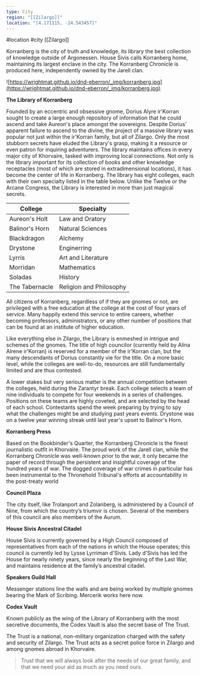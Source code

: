 ```yaml
---
type: City
region: "[[Zilargo]]"
location: "[4.171115, -24.543457]"
---
```

 #location #city [[Zilargo]]

Korranberg is the city of truth and knowledge, its library the best collection of knowledge outside of Argonessen. House Sivis calls Korranberg home, maintaining its largest enclave in the city. The Korranberg Chronicle is produced here, independently owned by the Jarell clan.

![https://wrightmat.github.io/dnd-eberron/_img/korranberg.jpg](https://wrightmat.github.io/dnd-eberron/_img/korranberg.jpg)

**The Library of Korranberg**

Founded by an eccentric and obsessive gnome, Dorius Alyre ir'Korran sought to create a large enough repository of information that he could ascend and take Aureon's place amongst the sovereigns. Despite Dorius' apparent failure to
ascend to the divine, the project of a massive library was popular not just within the ir'Korran family, but all of Zilargo.
Only the most stubborn secrets have eluded the Library's grasp, making it a resource or even patron for inquiring
adventurers. The library maintains offices in every major city of Khorvaire, tasked with improving local connections.
Not only is the library important for its collection of books and other knowledge receptacles (most of which are stored in
extradimensional locations), it has become the center of life in Korranberg. The library has eight colleges, each with their
own specialty listed in the table below. Unlike the Twelve or the Arcane Congress, the Library is interested in more than just magical secrets.

| College | Specialty |
| --- | --- |
| Aureon's Holt | Law and Oratory |
| Balinor's Horn | Natural Sciences |
| Blackdragon | Alchemy |
| Drystone | Enginerring |
| Lyrris | Art and Literature |
| Morridan | Mathematics |
| Soladas | History |
| The Tabernacle | Religion and Philosophy |

All citizens of Korranberg, regardless of if they are gnomes or not, are privileged with a free education at the college at
the cost of four years of service. Many happily extend this service to entire careers, whether becoming professors,
administrators, or any other number of positions that can be found at an institute of higher education.

Like everything else in Zilargo, the Library is enmeshed in intrigue and schemes of the gnomes. The title of high councilor (currently held by Alina Alrene ir’Korran) is reserved for a member of the ir'Korran clan, but the many descendants of Dorius constantly vie for the title. On a more basic level, while the colleges are well-to-do, resources are still fundamentally limited and are thus contested.

A lower stakes but very serious matter is the annual competition between the colleges, held during the Zarantyr break. Each college selects a team of nine individuals to compete for four weekends in a series of challenges. Positions on these teams are highly coveted, and are selected by the head of each school. Contestants spend the week preparing by trying to spy what the challenges might be and studying past years events. Drystone was on a twelve year winning streak until last year's upset to Balinor's Horn.

**Korranberg Press**

Based on the Bookbinder's Quarter, the Korranberg Chronicle is the finest journalistic outfit in Khorvaire. The proud work of the Jarell clan, while the Korranberg Chronicle was well-known prior to the war, it only became the paper of record through the persistent and insightful coverage of the hundred years of war. The dogged coverage of war crimes in particular has been instrumental to the Thronehold Tribunal's efforts at accountability in the post-treaty world

**Council Plaza**

The city itself, like Trolanport and Zolanberg, is administered by a Council of Nine, from which the country’s triumvir is chosen. Several of the members of this council are also members of the Aurum.

**House Sivis Ancestral Citadel**

House Sivis is currently governed by a High Council composed of representatives from each of the nations in which the House operates; this council is currently led by Lysse Lyrriman d'Sivis. Lady d'Sivis has led the House for nearly ninety years, since nearly the beginning of the Last War, and maintains residence at the family’s ancestral citadel.

**Speakers Guild Hall**

Messenger stations line the walls and are being worked by multiple gnomes bearing the Mark of Scribing. Mercerik works here now.

**Codex Vault**

Known publicly as the wing of the Library of Korranberg with the most secretive documents, the Codex Vault is also the secret base of The Trust.

The Trust is a national, non-military organization charged with the safety and security of Zilargo. The Trust acts as a secret police force in Zilargo and among gnomes abroad in Khorvaire.

> Trust that we will always look after the needs of our great family, and that we need your aid as much as you need ours.
